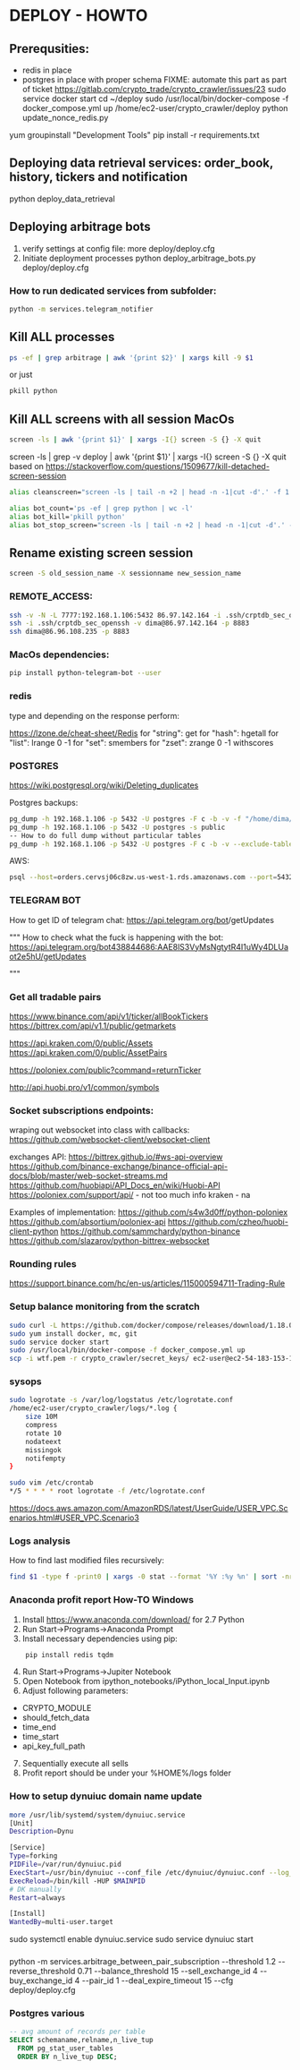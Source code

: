 # DEPLOY - HOWTO
## Prerequsities:
* redis in place
* postgres in place with proper schema
FIXME: automate this part as part of ticket https://gitlab.com/crypto_trade/crypto_crawler/issues/23
sudo service docker start
cd ~/deploy
sudo /usr/local/bin/docker-compose -f docker_compose.yml up
/home/ec2-user/crypto_crawler/deploy
python update_nonce_redis.py

yum groupinstall "Development Tools"
pip install -r requirements.txt


## Deploying data retrieval services: order_book, history, tickers and notification
python deploy_data_retrieval

## Deploying arbitrage bots
1. verify settings at config file:
more deploy/deploy.cfg
2. Initiate deployment processes
python deploy_arbitrage_bots.py deploy/deploy.cfg

### How to run dedicated services from subfolder:
``` bash
python -m services.telegram_notifier
```
## Kill ALL processes
``` bash
ps -ef | grep arbitrage | awk '{print $2}' | xargs kill -9 $1
```
or just
``` bash
pkill python
```

## Kill ALL screens with all session MacOs
``` bash
screen -ls | awk '{print $1}' | xargs -I{} screen -S {} -X quit
```
screen -ls | grep -v deploy | awk '{print $1}' | xargs -I{} screen -S {} -X quit
based on  https://stackoverflow.com/questions/1509677/kill-detached-screen-session

``` bash
alias cleanscreen="screen -ls | tail -n +2 | head -n -1|cut -d'.' -f 1 |xargs kill -9 ; screen -wipe"

alias bot_count='ps -ef | grep python | wc -l'
alias bot_kill='pkill python'
alias bot_stop_screen="screen -ls | tail -n +2 | head -n -1|cut -d'.' -f 1 |xargs kill -9 ; screen -wipe"
```

## Rename existing screen session
``` bash
screen -S old_session_name -X sessionname new_session_name
```

### REMOTE_ACCESS:
``` bash
ssh -v -N -L 7777:192.168.1.106:5432 86.97.142.164 -i .ssh/crptdb_sec_openssh -l dima -p 8883
ssh -i .ssh/crptdb_sec_openssh -v dima@86.97.142.164 -p 8883
ssh dima@86.96.108.235 -p 8883
```

### MacOs dependencies:
``` bash
pip install python-telegram-bot --user
```

### redis
type <key>
and depending on the response perform:

https://lzone.de/cheat-sheet/Redis
for "string": get <key>
for "hash": hgetall <key>
for "list": lrange <key> 0 -1
for "set": smembers <key>
for "zset": zrange <key> 0 -1 withscores

### POSTGRES
https://wiki.postgresql.org/wiki/Deleting_duplicates

Postgres backups:
``` bash
pg_dump -h 192.168.1.106 -p 5432 -U postgres -F c -b -v -f "/home/dima/full_DDMMYYYY"
pg_dump -h 192.168.1.106 -p 5432 -U postgres -s public
-- How to do full dump without particular tables
pg_dump -h 192.168.1.106 -p 5432 -U postgres -F c -b -v --exclude-table=alarams --exclude-table=tmp_binance_orders --exclude-table=tmp_history_trades --exclude-table=tmp_trades --exclude-table=trades -f "/home/dima/full_DDMMYYYY"
```

AWS:
``` bash
psql --host=orders.cervsj06c8zw.us-west-1.rds.amazonaws.com --port=5432 --username=postgres --password --dbname=crypto
```


### TELEGRAM BOT
How to get ID of telegram chat:
https://api.telegram.org/bot<YourBOTToken>/getUpdates

"""
How to check what the fuck is happening with the bot:
https://api.telegram.org/bot438844686:AAE8lS3VyMsNgtytR4I1uWy4DLUaot2e5hU/getUpdates

"""


### Get all tradable pairs
https://www.binance.com/api/v1/ticker/allBookTickers
https://bittrex.com/api/v1.1/public/getmarkets

https://api.kraken.com/0/public/Assets
https://api.kraken.com/0/public/AssetPairs

https://poloniex.com/public?command=returnTicker

http://api.huobi.pro/v1/common/symbols


### Socket subscriptions endpoints:
wraping out websocket into class with callbacks:
https://github.com/websocket-client/websocket-client

exchanges API:
https://bittrex.github.io/#ws-api-overview
https://github.com/binance-exchange/binance-official-api-docs/blob/master/web-socket-streams.md
https://github.com/huobiapi/API_Docs_en/wiki/Huobi-API
https://poloniex.com/support/api/ - not too much info
kraken - na

Examples of implementation:
https://github.com/s4w3d0ff/python-poloniex
https://github.com/absortium/poloniex-api
https://github.com/czheo/huobi-client-python
https://github.com/sammchardy/python-binance
https://github.com/slazarov/python-bittrex-websocket


### Rounding rules

https://support.binance.com/hc/en-us/articles/115000594711-Trading-Rule


### Setup balance monitoring from the scratch
``` bash
sudo curl -L https://github.com/docker/compose/releases/download/1.18.0/docker-compose-`uname -s`-`uname -m` -o /usr/local/bin/docker-compose
sudo yum install docker, mc, git
sudo service docker start
sudo /usr/local/bin/docker-compose -f docker_compose.yml up
scp -i wtf.pem -r crypto_crawler/secret_keys/ ec2-user@ec2-54-183-153-123.us-west-1.compute.amazonaws.com:/tmp/
```


### sysops
``` bash
sudo logrotate -s /var/log/logstatus /etc/logrotate.conf
/home/ec2-user/crypto_crawler/logs/*.log {
    size 10M
    compress
    rotate 10
    nodateext
    missingok
    notifempty
}

sudo vim /etc/crontab
*/5 * * * * root logrotate -f /etc/logrotate.conf
```

https://docs.aws.amazon.com/AmazonRDS/latest/UserGuide/USER_VPC.Scenarios.html#USER_VPC.Scenario3


### Logs analysis

How to find last modified files recursively:
``` bash
find $1 -type f -print0 | xargs -0 stat --format '%Y :%y %n' | sort -nr | cut -d: -f2- | head
```


### Anaconda profit report How-TO Windows
1. Install https://www.anaconda.com/download/ for 2.7 Python
2. Run  Start->Programs->Anaconda Prompt
3. Install necessary dependencies using pip:
``` bash
    pip install redis tqdm
```
4. Run Start->Programs->Jupiter Notebook
5. Open Notebook from ipython_notebooks/iPython_local_Input.ipynb
6. Adjust following parameters:
* CRYPTO_MODULE
* should_fetch_data
* time_end
* time_start
* api_key_full_path
7. Sequentially execute all sells
8. Profit report should be under your %HOME%/logs folder



### How to setup dynuiuc domain name update
```bash
more /usr/lib/systemd/system/dynuiuc.service
[Unit]
Description=Dynu

[Service]
Type=forking
PIDFile=/var/run/dynuiuc.pid
ExecStart=/usr/bin/dynuiuc --conf_file /etc/dynuiuc/dynuiuc.conf --log_file /var/log/dynuiuc.log --pid_file /var/run/dynuiuc.pid --daemon
ExecReload=/bin/kill -HUP $MAINPID
# DK manually
Restart=always

[Install]
WantedBy=multi-user.target
```
sudo systemctl enable dynuiuc.service
sudo service dynuiuc start


###
python -m services.arbitrage_between_pair_subscription --threshold 1.2 --reverse_threshold 0.71 --balance_threshold 15 --sell_exchange_id 4 --buy_exchange_id 4 --pair_id 1 --deal_expire_timeout 15 --cfg deploy/deploy.cfg

### Postgres various
```sql
-- avg amount of records per table
SELECT schemaname,relname,n_live_tup 
  FROM pg_stat_user_tables 
  ORDER BY n_live_tup DESC;
```